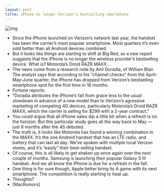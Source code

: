 ```yaml
---
layout: post
title: iPhone no longer Verizon's bestselling smartphone
---
```

![img](http://media.idownloadblog.com/wp-content/uploads/2012/06/iphone-4s-razr-maxx.jpeg)
* Since the iPhone launched on Verizon’s network last year, the handset has been the carrier’s most popular smartphone. Most quarters it’s even sold better than all Android devices combined.
* But it looks like things are starting to shift at Big Red, as a new report suggests that the iPhone is no longer the wireless provider’s bestselling device. What is? Motorola’s Droid RAZR MAXX…
* The news come from a research note by Anil Doradia, of William Blair. The analyst says that according to his “channel checks” from the April-May-June quarter, the iPhone has dropped from Verizon’s bestselling smartphone spot for the first time in 16 months.
* Fortune reports:
* “Doradia attributes the iPhone’s fall from grace less to the usual slowdown in advance of a new model than to Verizon’s agressive marketing of competing 4G devices, particularly Motorola’s Droid RAZR MAXX, which the carrier is selling for $299 with a 2-year contract.”
* You could argue that all iPhone sales dip a little bit when a refresh is on the horizon. But this particular study goes all the way back to May — just 6 months after the 4S debuted.
* The truth is, it looks like Motorola has found a winning combination in the MAXX. It’s the one Android handset that has an LTE radio, and battery that can last all day. We’ve spoken with multiple local Verizon stores, and it’s “easily” their best-selling handset.
* Of course, this is all likely to get shaken up once again over the next couple of months. Samsung is launching their popular Galaxy S III handset. And we all know the iPhone is due for a refresh in the fall.
* One thing is for sure though, Apple better bring its A game with its next smartphone. The competition is really starting to heat up.
* Thoughts?
* [MacRumors]

